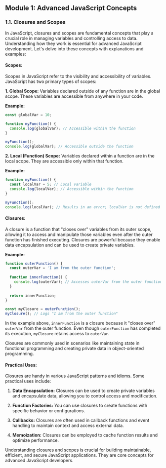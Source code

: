 ## Module 1: Advanced JavaScript Concepts
### 1.1. Closures and Scopes

In JavaScript, closures and scopes are fundamental concepts that play a crucial role in managing variables and controlling access to data. Understanding how they work is essential for advanced JavaScript development. Let's delve into these concepts with explanations and examples:

#### Scopes:
Scopes in JavaScript refer to the visibility and accessibility of variables. JavaScript has two primary types of scopes:

**1. Global Scope:** Variables declared outside of any function are in the global scope. These variables are accessible from anywhere in your code.

**Example:**
```javascript
const globalVar = 10;

function myFunction() {
  console.log(globalVar); // Accessible within the function
}

myFunction();
console.log(globalVar); // Accessible outside the function
```

**2. Local (Function) Scope:** Variables declared within a function are in the local scope. They are accessible only within that function.

**Example:**
```javascript
function myFunction() {
  const localVar = 5; // Local variable
  console.log(localVar); // Accessible within the function
}

myFunction();
console.log(localVar); // Results in an error; localVar is not defined here
```

#### Closures:
A closure is a function that "closes over" variables from its outer scope, allowing it to access and manipulate those variables even after the outer function has finished executing. Closures are powerful because they enable data encapsulation and can be used to create private variables.

**Example:**
```javascript
function outerFunction() {
  const outerVar = 'I am from the outer function';
  
  function innerFunction() {
    console.log(outerVar); // Accesses outerVar from the outer function
  }
  
  return innerFunction;
}

const myClosure = outerFunction();
myClosure(); // Logs "I am from the outer function"
```

In the example above, `innerFunction` is a closure because it "closes over" `outerVar` from the outer function. Even though `outerFunction` has completed its execution, `myClosure` retains access to `outerVar`.

Closures are commonly used in scenarios like maintaining state in functional programming and creating private data in object-oriented programming.

#### Practical Uses:
Closures are handy in various JavaScript patterns and idioms. Some practical uses include:

1. **Data Encapsulation:** Closures can be used to create private variables and encapsulate data, allowing you to control access and modification.

2. **Function Factories:** You can use closures to create functions with specific behavior or configurations.

3. **Callbacks:** Closures are often used in callback functions and event handling to maintain context and access external data.

4. **Memoization:** Closures can be employed to cache function results and optimize performance.

Understanding closures and scopes is crucial for building maintainable, efficient, and secure JavaScript applications. They are core concepts for advanced JavaScript developers.